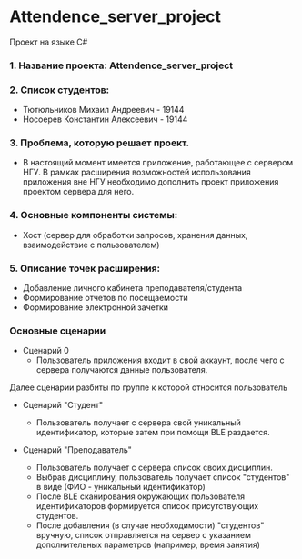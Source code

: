 # Attendence_server_project

Проект на языке C#

### 1. Название проекта: Attendence_server_project

### 2. Список студентов:
* Тютюльников Михаил Андреевич - 19144
* Носоерев Константин Алексеевич - 19144
### 3. Проблема, которую решает проект.
* В настоящий момент имеется приложение, работающее с сервером НГУ. В рамках расширения возможностей использования приложения вне НГУ необходимо дополнить проект приложения проектом сервера для него.
### 4. Основные компоненты системы:
* Хост (сервер для обработки запросов, хранения данных, взаимодействие с пользователем)
### 5. Описание точек расширения:
* Добавление личного кабинета преподавателя/студента
* Формирование отчетов по посещаемости
* Формирование электронной зачетки 

### Основные сценарии
* Сценарий 0
  - Пользователь приложения входит в свой аккаунт, после чего с сервера получаются данные пользователя.
 
Далее сценарии разбиты по группе к которой относится пользователь
* Сценарий "Студент"
  - Пользователь получает с сервера свой уникальный идентификатор, которые затем при помощи BLE раздается.

* Сценарий "Преподаватель"
  - Пользователь получает с сервера список своих дисциплин.
  - Выбрав дисциплину, пользователь получает список "студентов" в виде (ФИО - уникальный идентификатор)
  - После BLE сканирования окружающих пользователя идентификаторов формируется список присутствующих студентов.
  - После добавления (в случае необходимости) "студентов" вручную, список отправляется на сервер с указанием дополнительных параметров (например, время занятия)
